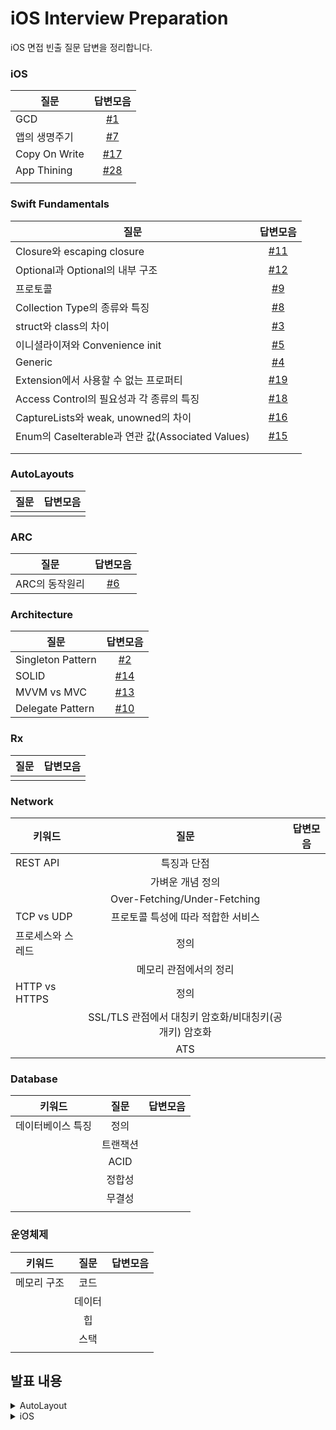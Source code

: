 # iOS Interview Preparation
iOS 면접 빈출 질문 답변을 정리합니다. 


 
### iOS



| 질문 | 답변모음 | 
|--|:--:|
| GCD | [#1](https://github.com/NOW-ON/iOS-Interview-Preparation/issues/1) |
| 앱의 생명주기 | [#7](https://github.com/NOW-ON/iOS-Interview-Preparation/issues/7) |
| Copy On Write | [#17](https://github.com/NOW-ON/iOS-Interview-Preparation/issues/17)|
| App Thining| [#28](https://github.com/NOW-ON/iOS-Interview-Preparation/issues/28)|
|  |  |


### Swift Fundamentals

| 질문 | 답변모음 | 
|--|:--:|
| Closure와 escaping closure | [#11](https://github.com/NOW-ON/iOS-Interview-Preparation/issues/11) | 
| Optional과 Optional의 내부 구조 | [#12](https://github.com/NOW-ON/iOS-Interview-Preparation/issues/12) | 
| 프로토콜 |[#9](https://github.com/NOW-ON/iOS-Interview-Preparation/issues/9) |
| Collection Type의 종류와 특징 | [#8](https://github.com/NOW-ON/iOS-Interview-Preparation/issues/8)|
| struct와 class의 차이 | [#3](https://github.com/NOW-ON/iOS-Interview-Preparation/issues/3) |
| 이니셜라이져와 Convenience init | [#5](https://github.com/NOW-ON/iOS-Interview-Preparation/issues/5) |
| Generic | [#4](https://github.com/NOW-ON/iOS-Interview-Preparation/issues/4) |
| Extension에서 사용할 수 없는 프로퍼티 | [#19](https://github.com/NOW-ON/iOS-Interview-Preparation/issues/19)|
| Access Control의 필요성과 각 종류의 특징  | [#18](https://github.com/NOW-ON/iOS-Interview-Preparation/issues/18) | 
| CaptureLists와 weak, unowned의 차이 | [#16](https://github.com/NOW-ON/iOS-Interview-Preparation/issues/16)|
| Enum의 Caselterable과 연관 값(Associated Values) | [#15](https://github.com/NOW-ON/iOS-Interview-Preparation/issues/15) |
| | |
| | |

### AutoLayouts


| 질문 | 답변모음 |
|--|:--:|
| | |



### ARC


| 질문 | 답변모음 | 
|--|:--:|
| ARC의 동작원리 | [#6](https://github.com/NOW-ON/iOS-Interview-Preparation/issues/6) |
 

### Architecture


| 질문 | 답변모음 | 
|--|:--:|
| Singleton Pattern | [#2](https://github.com/NOW-ON/iOS-Interview-Preparation/issues/2) |
| SOLID | [#14](https://github.com/NOW-ON/iOS-Interview-Preparation/issues/14)|
| MVVM vs MVC | [#13](https://github.com/NOW-ON/iOS-Interview-Preparation/issues/13) |
| Delegate Pattern | [#10](https://github.com/NOW-ON/iOS-Interview-Preparation/issues/10)|
  


### Rx


| 질문 | 답변모음 | 
|--|:--:|
| | |
 


### Network


| 키워드| 질문 | 답변모음 | 
|--|:--:|:--:|
| REST API | 특징과 단점 | |
|  | 가벼운 개념 정의 |  |
|  |Over-Fetching/Under-Fetching|  |
| TCP vs UDP | 프로토콜 특성에 따라 적합한 서비스 | |
| 프로세스와 스레드 | 정의 |  |
|   | 메모리 관점에서의 정리 |  |
| HTTP vs HTTPS  | 정의  |  |
| |SSL/TLS 관점에서 대칭키 암호화/비대칭키(공개키) 암호화|  |
|  | ATS  |  |


### Database


| 키워드| 질문 | 답변모음 | 
|--|:--:|:--:|
| 데이터베이스 특징 | 정의| |
| |트랜잭션 | |
| | ACID| |
| | 정합성 | |
| | 무결성| |
| | | |


### 운영체제


| 키워드| 질문 | 답변모음 | 
|--|:--:|:--:|
| 메모리 구조 | 코드| |
| | 데이터 | |
| | 힙 | |
| | 스택 | |
| | | |

 


## 발표 내용

<details> 
  <summary>AutoLayout</summary> 
<br>

| 질문 | 답변모음 |
|--|:--:|
| 오토레이아웃을 코드로 작성하는 방법 | [2022.10.17 윤여진](https://alike-cucumber-a6f.notion.site/3-0b7818ae470846a79d371e0a0b9b89c0) |
| `Storyboard`를 이용했을 때의 장단점 | [2022.10.17 이주영](https://alike-cucumber-a6f.notion.site/Storyboard-e160c249490a45019e804059f3dc9dec) |
| `SafeArea` | [2022.10.17 홍석준](https://alike-cucumber-a6f.notion.site/Safe-Area-e5783c7ec4f645e8aa79426dc2b5663e) |
| Left Constraint 와 Leading Constraint의 차이점 |  [2022.10.17 홍석준](https://alike-cucumber-a6f.notion.site/Left-Leading-Constraint-e9f2db656be94de987f4c27f8e2082ee) |
| hugging, resistance | [2022.10.19 이재용](https://alike-cucumber-a6f.notion.site/Hugging-Compression-Resistance-ca680c4230eb4390aab27a99bc533b63) |
| Intrinsic Size | [2022.10.19 김도이](https://kimdee.notion.site/Intrinsic-Size-ce83224da43143ebad61be9a591221af) |

 
</details> 

<details> 
  <summary>iOS</summary> 
<br>

| 질문 | 답변모음 |
|--|:--:|
| `Bounds`와 `Frame`의 차이점 | [2022.10.19 윤여진](https://alike-cucumber-a6f.notion.site/Frame-Bound-4e5eac8d98504b6ca56e734c3012ec80) |
| 앱이 시작할 때 main.c 에 있는 UIApplicationMain 함수에 의해서 생성되는 객체 |  [2022.10.19 홍석준](https://alike-cucumber-a6f.notion.site/main-c-UIApplicationMain-4da9016fe3a64a25afbf354558a3072e) |   
| UIWindow 객체의 역할 | [2022.10.19 이재용](https://alike-cucumber-a6f.notion.site/UIWindow-0d730ce0e41846dd84a4f6c0615a118f) |
| 실제 디바이스가 없을 경우 개발 환경에서 할 수 있는 것과 없는 것 | [2022.10.21 윤여진](https://alike-cucumber-a6f.notion.site/7ad3ceb3dea640af9f41c3a08a02d815) |
| @Main | [2022.10.21 홍석준](https://alike-cucumber-a6f.notion.site/Main-2022-10-21-d7ba5d149f1743ca853711ef0a9d0683) |
| App Bundle의 구조와 역할 | [2022.10.21 이주영](https://alike-cucumber-a6f.notion.site/App-Bundle-1d990e129a904f6482a030936eb9290f)|
| UINavigationController 의 역할 | [2022.10.21 이재용](https://alike-cucumber-a6f.notion.site/UINavigationController-503999381f244e01b086865d09a6cce6) |
| `NSOperationQueue`와 `GCD Queue`의 차이점 | [2022.10.21 김도이](https://kimdee.notion.site/NSOperationQueue-GCD-Queue-878028323d414304bc34c332a2d7872d) |
| Global DispatchQueue의 `QoS`의 종류와 의미  | [2022.10.21 김도이](https://www.notion.so/kimdee/Global-DispatchQueue-QoS-3a480b3635774764be5147caa21550c8) |
| GCD API 동작 방식과 필요성 |  [2022.10.21 김도이](https://kimdee.notion.site/GCD-API-4676cc2622f844aa924bb747bceb1282) |
| 앱의 콘텐츠,데이터를 저장하는 특별한 객체  |  [2022.10.24 윤여진](https://alike-cucumber-a6f.notion.site/90be32e3d2534a6ca168a73d45fc8d9a) |
| 앱이 foreground에 있을 때와 background에 있을 때 제약사항 |  [2022.10.24 홍석준](https://alike-cucumber-a6f.notion.site/foreground-background-a7b2b0a37c614170bcd664ea29dfe052) |  
| 모든 View Controller 객체의 상위 클래스와 그 역할 | [2022.10.24 이주영](https://alike-cucumber-a6f.notion.site/View-Controller-b1158c9b8d89400eb1976ea3dd5465ac) |
| Custom View | [2022.10.24 이주영](https://inframince.notion.site/Custom-View-fda91e544c7443eaacfe70f7f17e8e6a) |
| TableView의 최소한 구현해야하는 Datasource Methods |  [2022.10.24 이재용](https://alike-cucumber-a6f.notion.site/TableView-Cell-DataSource-d7debe86ba7742c8aabafefc80ee82c1) |
| SceneDelegate에 대해 설명 | [2022.10.24 김도이](https://kimdee.notion.site/Scene-Delegate-1869c1a772e14cf7b4083e0091ef7aa6) |
| UIApplication 객체의 컨트롤러 역할  | [2022.10.24 김도이](https://kimdee.notion.site/UIApplication-4d27bae5157448bbad057091ef9054f3) |
| 앱 화면의 콘텐츠를 표시하는 로직과 관리를 담당하는 객체 |  [2022.10.26 윤여진](https://alike-cucumber-a6f.notion.site/92c10f5aa23a42849a7baf5d759deb6e) |
| AppDelegate Methods |  [2022.10.26 홍석준](https://alike-cucumber-a6f.notion.site/AppDelegate-Methods-4dba2411a85b439cad08a0af9f8d100b) |  
| UIView 에서 Layer 객체 | [2022.10.26 이주영](https://inframince.notion.site/UIView-Layer-91285f11128c4fd995e1315015b9a2a1) |
| 하나의 View Controller 코드에서 여러 TableView Controller 구현법 |  [2022.10.26 이재용](https://alike-cucumber-a6f.notion.site/View-Controller-TableView-Controller-94f859e78daa400aa66ca588fb792eab) |
| App thinning에 대해 설명하시오. |  [2022.10.28 윤여진](https://alike-cucumber-a6f.notion.site/App-thinning-a39215b13233401f8d32cf4514f2569b) | 
| 앱이 In-Active 상태가 되는 시나리오 |  [2022.10.28 홍석준](https://alike-cucumber-a6f.notion.site/In-Active-877c508fed4f47c3bcf59512fca20d03) |  
| View 객체에 대해 설명 | [2022.10.28 이주영](https://alike-cucumber-a6f.notion.site/View-Controller-b1158c9b8d89400eb1976ea3dd5465ac) |
| TableView와 CollectionView의 차이점 |  [2022.10.28 이재용](https://alike-cucumber-a6f.notion.site/TableView-CollectionView-8db6928488e94eec995c1fb0de9757ac) | 
| App의 Not running, Inactive, Active, Background, Suspended |  [2022.10.28 김도이](https://kimdee.notion.site/App-Not-running-Inactive-Active-Background-Suspended-1cf2e42f8aff44e880a325dea9164974) |
| ViewController 생명주기 |  [2022.10.31 윤여진](https://alike-cucumber-a6f.notion.site/ViewController-435437361bcd47ff8be865e4c4e49090) |  
| StackView의 장점과 단점 |  [2022.10.31 홍석준](https://alike-cucumber-a6f.notion.site/stackView-a343fe8fa1fe43e5ac067a67c7ae342d) |
| prepareForReuse |  [2022.10.31 이재용](https://alike-cucumber-a6f.notion.site/prepareForReuse-60ae3f5a78b74d3ba216670505752d18) |  
| UIKit Framework | [2022.11.02 윤여진](https://alike-cucumber-a6f.notion.site/UIKit-FrameWork-7ca172bbbfad4a068793569d4a7f19a5) | 
| UIKit 클래스들을 다룰 때 꼭 처리해야하는 애플리케이션 쓰레드 이름 | [2022.11.02 이주영](https://alike-cucumber-a6f.notion.site/UIKit-bd4f876322454036b8e5ab4bc1c97de2) |
| Delegate 설명, retain 유무 | [2022.11.02 이재용](https://alike-cucumber-a6f.notion.site/Delegate-retain-8b04f850b5b2400baa7083a2072445e1) |   
| FoundationKit Framework | [2022.11.04 윤여진](https://alike-cucumber-a6f.notion.site/Foundation-Kit-9a91c65997514397bb9dd507855e8bf7) |  



</details> 


